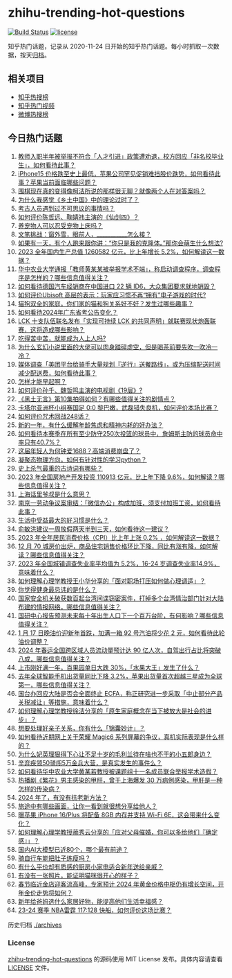 # zhihu-trending-hot-questions

[![Build Status](https://github.com/justjavac/zhihu-trending-hot-questions/workflows/ci/badge.svg?branch=master)](https://github.com/justjavac/zhihu-trending-hot-questions/actions)
[![license](https://img.shields.io/github/license/justjavac/zhihu-trending-hot-questions)](https://github.com/justjavac/zhihu-trending-hot-questions/blob/master/LICENSE)

知乎热门话题，记录从 2020-11-24
日开始的知乎热门话题。每小时抓取一次数据，按天[归档](./archives)。

## 相关项目

- [知乎热搜榜](https://github.com/justjavac/zhihu-trending-top-search)
- [知乎热门视频](https://github.com/justjavac/zhihu-trending-hot-video)
- [微博热搜榜](https://github.com/justjavac/weibo-trending-hot-search)

## 今日热门话题

<!-- BEGIN -->
<!-- 最后更新时间 Thu Jan 18 2024 04:19:38 GMT+0800 (China Standard Time) -->

1. [教师入职半年被举报不符合「人才引进」政策遭劝退，校方回应「非名校毕业生」，如何看待此事？](https://www.zhihu.com/question/639756077)
1. [iPhone15 价格跌至史上最低，苹果公司罕见促销难挡股价跌势，如何看待此事？苹果当前面临哪些问题？](https://www.zhihu.com/question/639927719)
1. [围棋现在真的变得像柯洁所说的那样很无聊？就像两个人在对答案吗？](https://www.zhihu.com/question/639562315)
1. [为什么我感觉《乡土中国》中的理论过时了？](https://www.zhihu.com/question/570333080)
1. [考古人员遇到过不可思议的事情吗？](https://www.zhihu.com/question/286619921)
1. [如何评价陈哲远、鞠婧祎主演的《仙剑四》？](https://www.zhihu.com/question/639922593)
1. [养宠物人可以忍受宠物上床吗？](https://www.zhihu.com/question/637478871)
1. [文笔挑战：窗外雪，眼前人，___________怎么接？](https://www.zhihu.com/question/639578960)
1. [如果有一天，有个人跑来跟你讲：“你只是我的克隆体。”那你会萌生什么想法?](https://www.zhihu.com/question/639677829)
1. [2023 全年国内生产总值 1260582 亿元，比上年增长 5.2%，如何解读这一数据？](https://www.zhihu.com/question/639892780)
1. [华中农业大学通报「教师黄某某被举报学术不端」，称启动调查程序，调查程序是怎样的？哪些信息值得关注？](https://www.zhihu.com/question/639885875)
1. [如何看待德国汽车经销商在中国进口 22 辆 ID6，大众集团要求就地销毁？](https://www.zhihu.com/question/639863931)
1. [如何评价Ubisoft 高层的表示：玩家应习惯不再“拥有”电子游戏的时代?](https://www.zhihu.com/question/639885865)
1. [猫狗双全的家庭，你们家的猫和狗关系好不好？发生过哪些趣事？](https://www.zhihu.com/question/626590834)
1. [如何看待2024年广东省考公告变化？](https://www.zhihu.com/question/639662710)
1. [LCK 十支队伍联名发布「实现可持续 LCK 的共同声明」就联赛现状炮轰联赛，这将造成哪些影响？](https://www.zhihu.com/question/639920932)
1. [吃得苦中苦，就能成为人上人吗?](https://www.zhihu.com/question/637473468)
1. [为什么玄幻小说里面的大佬可以肉身踏碎虚空，但是喝茶前要先吹一吹冷一冷？](https://www.zhihu.com/question/630292659)
1. [媒体调查「美团平台给骑手大量规划『逆行』送餐路线」，或为压缩配送时间减少配送费，如何看待此事？](https://www.zhihu.com/question/639547356)
1. [怎样才能早起啊？](https://www.zhihu.com/question/564277385)
1. [如何评价孙千、魏哲鸣主演的电视剧《19层》?](https://www.zhihu.com/question/639842303)
1. [《黑土无言》第10集拍得如何？有哪些值得关注的剧情点？](https://www.zhihu.com/question/639915248)
1. [卡塔尔亚洲杯小组赛国足 0:0 黎巴嫩，武磊错失良机，如何评价本场比赛？](https://www.zhihu.com/question/639933231)
1. [如何评价咒术回战248话？](https://www.zhihu.com/question/639921328)
1. [新的一年，有什么缓解年龄焦虑和精神内耗的好办法？](https://www.zhihu.com/question/639788651)
1. [如何看待本赛季在所有至少防守250次投篮的球员中，詹姆斯主防的球员命中率只有40.7%？](https://www.zhihu.com/question/639891266)
1. [这届年轻人为何钟爱1688？高端消费崩盘了？](https://www.zhihu.com/question/639931897)
1. [凝聚态物理方向，如何有针对性的学习python？](https://www.zhihu.com/question/620533805)
1. [史上杀气最重的古诗词有哪些？](https://www.zhihu.com/question/639934170)
1. [2023 年全国房地产开发投资 110913 亿元，比上年下降 9.6%，如何解读？哪些信息值得关注？](https://www.zhihu.com/question/639893278)
1. [上海话里爷叔是什么意思？](https://www.zhihu.com/question/638909250)
1. [南京一劳动争议案审结：「微信办公」构成加班，须支付加班工资，如何看待此事？](https://www.zhihu.com/question/639920477)
1. [生活中受益最大的好习惯是什么？](https://www.zhihu.com/question/291913952)
1. [俞敏洪建议一周放假两天半到三天，如何看待这一建议？](https://www.zhihu.com/question/639763076)
1. [2023 年全年居民消费价格（CPI）比上年上涨 0.2% ，如何解读这一数据？](https://www.zhihu.com/question/639893206)
1. [12 月 70 城房价出炉，商品住宅销售价格环比下降，同比有涨有降，如何解读？哪些信息值得关注？](https://www.zhihu.com/question/639890162)
1. [2023 年全国城镇调查失业率平均值为 5.2%，16-24 岁调查失业率14.9%，意味着什么？](https://www.zhihu.com/question/639893261)
1. [如何理解心理学教授王小华分享的「面对职场打压如何做心理调适」？](https://www.zhihu.com/question/639759605)
1. [你觉得健身最忌讳的是什么？](https://www.zhihu.com/question/639757701)
1. [国家安全机关破获数百起台湾间谍窃密案件，打掉多个台湾情治部门针对大陆布建的情报网络，哪些信息值得关注？](https://www.zhihu.com/question/639887822)
1. [国研中心报告预测未来每十年出生人口下一个百万台阶，有何影响？哪些信息值得关注？](https://www.zhihu.com/question/639887428)
1. [1 月 17 日晚油价迎新年首跌，加满一箱 92 号汽油将少花 2 元，如何看待此轮油价调整？](https://www.zhihu.com/question/639759779)
1. [2024 年春运全国跨区域人员流动量预计达 90 亿人次，自驾出行占比将突破八成，哪些信息值得关注？](https://www.zhihu.com/question/639761319)
1. [上市刚好满一年，百果园单日大跌 30%，「水果大王」发生了什么？](https://www.zhihu.com/question/639849306)
1. [去年全球智能手机出货量同比下降 3.2%，苹果出货量首次超越三星成为全球第一，哪些信息值得关注？](https://www.zhihu.com/question/639838086)
1. [国台办回应大陆是否会全面终止 ECFA，称正研究进一步采取「中止部分产品关税减让」等措施，意味着什么？](https://www.zhihu.com/question/639906586)
1. [如何理解心理学教授徐洁分享的「原生家庭概念在当下被放大是社会的进步」？](https://www.zhihu.com/question/639789044)
1. [想要处理好亲子关系，你有什么「锦囊妙计」？](https://www.zhihu.com/question/638689337)
1. [如何看待近期网上关于荣耀 Magic6 系列屏幕的争议，真机实际表现是什么样的？](https://www.zhihu.com/question/639927237)
1. [为什么妃英理狠得下心让不足十岁的毛利兰待在啥也不干的小五郎身边？](https://www.zhihu.com/question/406355500)
1. [辛弃疾领50骑闯5万金兵大营，是真实发生的事件么？](https://www.zhihu.com/question/639689202)
1. [如何看待华中农业大学黄某若教授被课题组十一名成员联合举报学术造假？](https://www.zhihu.com/question/639775801)
1. [热播剧《繁花》男主感染的甲肝，曾于上海爆发 30 万病例感染，甲肝是一种怎样的传染病？](https://www.zhihu.com/question/639802072)
1. [2024 年了，有没有抗老新方法？](https://www.zhihu.com/question/639024427)
1. [旅途中有哪些画面，让你一看到就很想分享给他人？](https://www.zhihu.com/question/639184921)
1. [曝苹果 iPhone 16/Plus 将配备 8GB 内存并支持 Wi-Fi 6E，这会带来什么变化？](https://www.zhihu.com/question/639564258)
1. [如何理解心理学教授蔺秀云分享的「应对父母催婚，你可以多给他们『确定感』」？](https://www.zhihu.com/question/639789043)
1. [国内AI大模型已近80个，哪个最有前途？](https://www.zhihu.com/question/608763410)
1. [骑自行车能把肚子练瘦吗？](https://www.zhihu.com/question/635659736)
1. [有什么平价却有质感的厨房小家电适合新年送给亲戚？](https://www.zhihu.com/question/637090316)
1. [有没有一张照片，能证明猫咪很开心的样子？](https://www.zhihu.com/question/638471717)
1. [春节临近金店迎客流高峰，专家预计 2024 年黄金价格中枢仍有增长空间，开年金价走势将如何？](https://www.zhihu.com/question/639716317)
1. [新年给爸妈选什么家居好物，能提高他们生活幸福感？](https://www.zhihu.com/question/638707760)
1. [23-24 赛季 NBA雷霆 117:128 快船，如何评价这场比赛？](https://www.zhihu.com/question/639900009)

<!-- END -->

历史归档 [./archives](./archives)

### License

[zhihu-trending-hot-questions](https://github.com/justjavac/zhihu-trending-hot-questions)
的源码使用 MIT License 发布。具体内容请查看 [LICENSE](./LICENSE) 文件。
